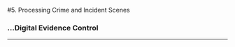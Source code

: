#5. Processing Crime and Incident Scenes
### ...Digital Evidence Control

------------------------------------------

